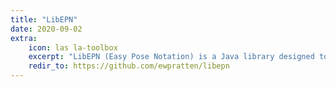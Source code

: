 ```yaml
---
title: "LibEPN"
date: 2020-09-02
extra:
    icon: las la-toolbox
    excerpt: "LibEPN (Easy Pose Notation) is a Java library designed to provide an easy-to-use interface for 3D position and orientation."
    redir_to: https://github.com/ewpratten/libepn
---
```

